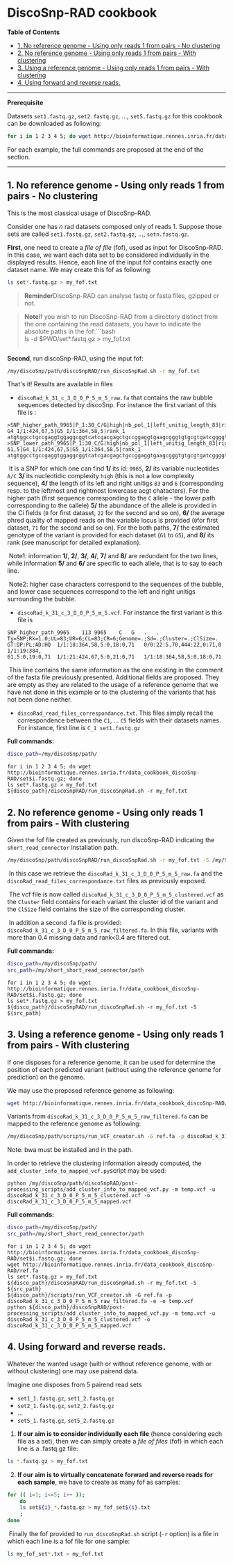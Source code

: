 # DiscoSnp-RAD cookbook
**Table of Contents**
* [1. No reference genome - Using only reads 1 from pairs - No clustering](#1.%20No%20reference%20genome%20-%20Using%20only%20reads%201%20from%20pairs%20-%20No%20clustering)
* [2. No reference genome - Using only reads 1 from pairs - With clustering](#2.%20No%20reference%20genome%20-%20Using%20only%20reads%201%20from%20pairs%20-%20With%20clustering)
* [3. Using a reference genome - Using only reads 1 from pairs - With clustering](#3.%20Using%20a%20reference%20genome%20-%20Using%20only%20reads%201%20from%20pairs%20-%20With%20clustering)
* [4. Using forward and reverse reads.](#4.%20Using%20forward%20and%20reverse%20reads.)

- - - -
**Prerequisite**

Datasets `set1.fastq.gz`, `set2.fastq.gz`, ..., `set5.fastq.gz`  for this cookbook can be downloaded as following:

```bash
for i in 1 2 3 4 5; do wget http://bioinformatique.rennes.inria.fr/data_cookbook_discoSnp-RAD/set$i.fastq.gz; done
```

For each example, the full commands are proposed at the end of the section.
- - - -

## 1. No reference genome - Using only reads 1 from pairs - No clustering
This is the most classical usage of DiscoSnp-RAD.

Consider one has $n$ rad datasets composed only of reads 1. Suppose those sets are called `set1.fastq.gz`, `set2.fastq.gz`, ..., `setn.fastq.gz`.

**First**, one need to create a *file of file* (fof), used as input for DiscoSnp-RAD. In this case, we want each data set to be considered individually in the displayed results. Hence, each line of the input fof contains exactly one dataset name. We may create this fof as following:

```bash
ls set*.fastq.gz > my_fof.txt
```

> **Reminder**DiscoSnp-RAD can analyse fastq or fasta files, gzipped or not.  

> **Note**If you wish to run DiscoSnp-RAD from a directory distinct from the one containing the read datasets, you have to indicate the absolute paths in the fof:```bash  
> ls -d $PWD/set*.fastq.gz > my_fof.txt  
> ```  

**Second**, run discoSnp-RAD, using the input fof:

```bash
/my/discoSnp/path/discoSnpRAD/run_discoSnpRad.sh -r my_fof.txt 
```

That's it! Results are available in files

* `discoRad_k_31_c_3_D_0_P_5_m_5_raw.fa` that contains the raw bubble sequences detected by discoSnp. For instance the first variant of this file is :

```
>SNP_higher_path_9965|P_1:30_C/G|high|nb_pol_1|left_unitig_length_83|right_unitig_length_6|left_contig_length_83|right_contig_length_6|C1_0|C2_22|C3_0|C4_0|C5_0|Q1_0|Q2_71|Q3_0|Q4_0|Q5_0|G1_1/1:364,58,5|G2_0/0:5,70,444|G3_1/1:384,61,5|
G4_1/1:424,67,5|G5_1/1:364,58,5|rank_1
atgtggcctgccgaggtggaggcggtcatcgacgagctgccggaggtgaagcgggtgtgcgtgatcggggtttacgacgagacCCAGGGAGATGTGCCTGGTGCCCTGGTTGTCCGGGAGGATAATGCCACTCTGACCGCACAGcaggtg
>SNP_lower_path_9965|P_1:30_C/G|high|nb_pol_1|left_unitig_length_83|right_unitig_length_6|left_contig_length_83|right_contig_length_6|C1_18|C2_0|C3_19|C4_21|C5_18|Q1_71|Q2_0|Q3_71|Q4_71|Q5_71|G1_1/1:364,58,5|G2_0/0:5,70,444|G3_1/1:384,
61,5|G4_1/1:424,67,5|G5_1/1:364,58,5|rank_1
atgtggcctgccgaggtggaggcggtcatcgacgagctgccggaggtgaagcgggtgtgcgtgatcggggtttacgacgagacCCAGGGAGATGTGCCTGGTGCCCTGGTTGTGCGGGAGGATAATGCCACTCTGACCGCACAGcaggtg
```

​	It is a SNP for which one can find **1/** its id: `9965`, **2/** its variable nucleotides `A/C` **3/** its nucleotidic complexity `high` (this is not a low complexity sequence), **4/** the length of its left and right unitigs `83` and `6` (corresponding resp. to the leftmost and rightmost lowercase acgt chatacters). For the higher path (first sequence corresponding to the `C` allele - the lower path corresponding to the `G`allele) **5/**  the abundance of the allele is provided in the Ci fields (`0` for first dataset, `22` for the second and so on), **6/** the average phred quality of mapped reads on the variable locus is provided (`0`for first dataset, `71` for the second and so on). For the both paths, **7/** the estimated genotype of the variant is provided for each dataset (`G1` to `G5`), and **8/** its rank (see manuscript for detailed explanation).

​	Note1: information **1/**, **2/**, **3/**, **4/**, **7/** and **8/** are redundant for the two lines, while information **5/** and **6/** are specific to each allele, that is to say to each line.

​	Note2: higher case characters correspond to the sequences of the bubble, and lower case sequences correspond to the left and right unitigs surrounding the bubble.

* `discoRad_k_31_c_3_D_0_P_5_m_5.vcf`. For instance the first variant is this file is

```
SNP_higher_path_9965	113	9965	C	G	.	.	Ty=SNP;Rk=1.0;UL=83;UR=6;CL=83;CR=6;Genome=.;Sd=.;Cluster=.;ClSize=.	GT:DP:PL:AD:HQ	1/1:18:364,58,5:0,18:0,71	0/0:22:5,70,444:22,0:71,0	1/1:19:384,
61,5:0,19:0,71	1/1:21:424,67,5:0,21:0,71	1/1:18:364,58,5:0,18:0,71
```

​	This line contains the same information as the one existing in the comment of the fasta file previously presented. Additional fields are proposed. They are empty as they are related to the usage of a reference genome that we have not done in this example or to the clustering of the variants that has not been done neither.

* `discoRad_read_files_correspondance.txt`. This files simply recall the correspondence between the `C1`, ... `C5` fields with their datasets names. For instance, first line is `C_1 set1.fastq.gz`

**Full commands:**

```bash
disco_path=/my/discoSnp/path/	
```

```
for i in 1 2 3 4 5; do wget http://bioinformatique.rennes.inria.fr/data_cookbook_discoSnp-RAD/set$i.fastq.gz; done
ls set*.fastq.gz > my_fof.txt
${disco_path}/discoSnpRAD/run_discoSnpRad.sh -r my_fof.txt
```

## 2. No reference genome - Using only reads 1 from pairs - With clustering
Given the fof file created as previously, run discoSnp-RAD indicating the `short_read_connector` installation path.

```bash
/my/discoSnp/path/discoSnpRAD/run_discoSnpRad.sh -r my_fof.txt -S /my/SRC/path/
```

​	In this case we retrieve the `discoRad_k_31_c_3_D_0_P_5_m_5_raw.fa` and the `discoRad_read_files_correspondance.txt` files as previously exposed.

​	The vcf file is now called `discoRad_k_31_c_3_D_0_P_5_m_5_clustered.vcf` as the `Cluster` field contains for each variant the cluster id of the variant and the `ClSize` field contains the size of the corresponding cluster.

​	In addition a second .fa file is provided: `discoRad_k_31_c_3_D_0_P_5_m_5_raw_filtered.fa`. In this file,  variants with more than 0.4 missing data and rank<0.4 are filtered out.

**Full commands:**

```bash
disco_path=/my/discoSnp/path/	
src_path=/my/short_short_read_connector/path
```

```
for i in 1 2 3 4 5; do wget http://bioinformatique.rennes.inria.fr/data_cookbook_discoSnp-RAD/set$i.fastq.gz; done
ls set*.fastq.gz > my_fof.txt
${disco_path}/discoSnpRAD/run_discoSnpRad.sh -r my_fof.txt -S ${src_path}
```

## 3. Using a reference genome - Using only reads 1 from pairs - With clustering
If one disposes for a reference genome, it can be used for determine the position of each predicted variant (without using the reference genome for prediction) on the genome.

We may use the proposed reference genome as following:

```bash
wget http://bioinformatique.rennes.inria.fr/data_cookbook_discoSnp-RAD/ref.fa
```

Variants from `discoRad_k_31_c_3_D_0_P_5_m_5_raw_filtered.fa` can be mapped to the reference genome as following:

```bash
/my/discoSnp/path/scripts/run_VCF_creator.sh -G ref.fa -p discoRad_k_31_c_3_D_0_P_5_m_5_raw_filtered.fa -e -o temp.vcf
```

Note: bwa must be installed and in the path.

In order to retrieve the clustering information already computed, the `add_cluster_info_to_mapped_vcf.py`script may be used:

```
python /my/discoSnp/path/discoSnpRAD/post-processing_scripts/add_cluster_info_to_mapped_vcf.py -m temp.vcf -u discoRad_k_31_c_3_D_0_P_5_m_5_clustered.vcf -o discoRad_k_31_c_3_D_0_P_5_m_5_mapped.vcf
```

**Full commands:**

```bash
disco_path=/my/discoSnp/path/	
src_path=/my/short_short_read_connector/path
```

```
for i in 1 2 3 4 5; do wget http://bioinformatique.rennes.inria.fr/data_cookbook_discoSnp-RAD/set$i.fastq.gz; done
wget http://bioinformatique.rennes.inria.fr/data_cookbook_discoSnp-RAD/ref.fa
ls set*.fastq.gz > my_fof.txt
${disco_path}/discoSnpRAD/run_discoSnpRad.sh -r my_fof.txt -S ${src_path}
${disco_path}/scripts/run_VCF_creator.sh -G ref.fa -p discoRad_k_31_c_3_D_0_P_5_m_5_raw_filtered.fa -e -o temp.vcf
python ${disco_path}/discoSnpRAD/post-processing_scripts/add_cluster_info_to_mapped_vcf.py -m temp.vcf -u discoRad_k_31_c_3_D_0_P_5_m_5_clustered.vcf -o discoRad_k_31_c_3_D_0_P_5_m_5_mapped.vcf
```

## 4. Using forward and reverse reads.
Whatever the wanted usage (with or without reference genome, with or without clustering) one may use pairend data.

Imagine one disposes from 5 pairend read sets

* `set1_1.fastq.gz`, `set1_2.fastq.gz`
* `set2_1.fastq.gz`, `set2_2.fastq.gz`
* ...
* `set5_1.fastq.gz`, `set5_2.fastq.gz`

1. **If our aim is to consider individually each file** (hence considering each file as a set), then we can simply create a *file of files* (fof) in which each line is a .fastq.gz file:

```bash
ls *.fastq.gz > my_fof.txt
```

2. **If our aim is to virtually concatenate forward and reverse reads for each sample**, we have to create as many fof as samples:

```bash
for (( i=1; i<=5; i++ ));
	do 
	ls set${i}_*.fastq.gz > my_fof_set${i}.txt
	; 
done
```

​	Finally the fof provided to `run_discoSnpRad.sh` script (`-r` option) is a file in which each line is a fof file for one sample:

```bash
ls my_fof_set*.txt > my_fof.txt
```
